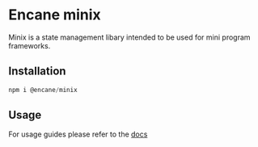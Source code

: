 # Encane minix

Minix is a state management libary intended to be used for mini program frameworks.

## Installation

``` js
npm i @encane/minix
```

## Usage

For usage guides please refer to the [docs](./docs/index.md)
